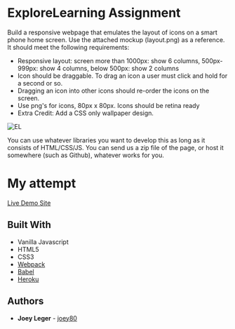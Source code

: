 # ExploreLearning Assignment

Build a responsive webpage that emulates the layout of icons on a smart phone home screen.  Use the attached mockup (layout.png) as a reference.  It should meet the following requirements:

* Responsive layout: screen more than 1000px: show 6 columns, 500px-999px: show 4 columns, below 500px: show 2 columns
* Icon should be draggable.  To drag an icon a user must click and hold for a second or so.
* Dragging an icon into other icons should re-order the icons on the screen. 
* Use png's for icons, 80px x 80px.  Icons should be retina ready
* Extra Credit: Add a CSS only wallpaper design.

![EL](https://user-images.githubusercontent.com/3519112/42417031-f1481b66-824b-11e8-82d7-251e49e599ce.png)

You can use whatever libraries you want to develop this as long as it consists of HTML/CSS/JS.  You can send us a zip file of the page, or host it somewhere (such as Github), whatever works for you.

# My attempt

[Live Demo Site](https://joeyui-el.herokuapp.com/)

## Built With

* Vanilla Javascript
* HTML5
* CSS3
* [Webpack](https://webpack.js.org/)
* [Babel](https://babeljs.io/)
* [Heroku](https://heroku.com/)

## Authors

* **Joey Leger** - [joey80](https://github.com/joey80)